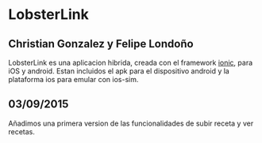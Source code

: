 # LobsterLink

## Christian Gonzalez y Felipe Londoño

LobsterLink es una aplicacion hibrida, creada con el framework [ionic](http://ionicframework.com/), para iOS y android.
Estan incluidos el apk para el dispositivo android y la plataforma ios para emular con ios-sim.

## 03/09/2015

Añadimos una primera version de las funcionalidades de subir receta y ver recetas.
